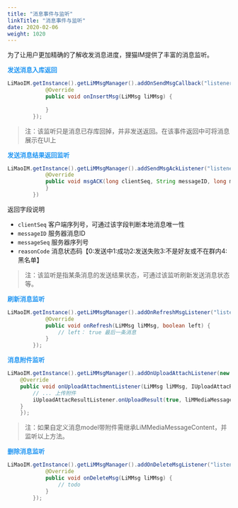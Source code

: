 ```yaml
---
title: "消息事件与监听"
linkTitle: "消息事件与监听"
date: 2020-02-06
weight: 1020
---
```


为了让用户更加精确的了解收发消息进度，狸猫IM提供了丰富的消息监听。

**<font color='#2196F3'>发送消息入库返回</font>**
```java
LiMaoIM.getInstance().getLiMMsgManager().addOnSendMsgCallback("listener_key", new ISendMsgCallBackListener() {
            @Override
            public void onInsertMsg(LiMMsg liMMsg) {
                
            }
        });
```
>注：该监听只是消息已存库回掉，并非发送返回。在该事件返回中可将消息展示在UI上

**<font color='#2196F3'>发送消息结果返回监听</font>**
```java
LiMaoIM.getInstance().getLiMMsgManager().addSendMsgAckListener("listener_key", new ISendACK() {
            @Override
            public void msgACK(long clientSeq, String messageID, long messageSeq, byte reasonCode) {
            }
        })
```
返回字段说明
* `clientSeq` 客户端序列号，可通过该字段判断本地消息唯一性
* `messageID` 服务器消息ID
* `messageSeq` 服务器序列号
* `reasonCode` 消息状态码【0:发送中1:成功2:发送失败3:不是好友或不在群内4:黑名单】

>注：该监听是指某条消息的发送结果状态，可通过该监听刷新发送消息状态等。

**<font color='#2196F3'>刷新消息监听</font>**
```java
LiMaoIM.getInstance().getLiMMsgManager().addOnRefreshMsgListener("listener_key", new IRefreshMsg() {
            @Override
            public void onRefresh(LiMMsg liMMsg, boolean left) {
                // left： true 最后一条消息
            }
        });
```

**<font color='#2196F3'>消息附件监听</font>**
```java
LiMaoIM.getInstance().getLiMMsgManager().addOnUploadAttachListener(new IUploadAttachmentListener() {
    @Override
    public void onUploadAttachmentListener(LiMMsg liMMsg, IUploadAttacResultListener iUploadAttacResultListener) {
        // ... 上传附件
        iUploadAttacResultListener.onUploadResult(true, liMMediaMessageContent);
    }
    });
```

>注：如果自定义消息model带附件需继承LiMMediaMessageContent，并监听以上方法。

**<font color='#2196F3'>删除消息监听</font>**
```java
LiMaoIM.getInstance().getLiMMsgManager().addOnDeleteMsgListener("listener_key", new IDeleteMsgListener() {
            @Override
            public void onDeleteMsg(LiMMsg liMMsg) {
                // todo
            }
        });
```





